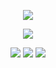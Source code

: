 </p> 
<p align="center">

<div align="center">
  
  ![](https://komarev.com/ghpvc/?username=cheriecrush&color=af97a1)


</p> 
<p align="center">

</p> 
<p align="center">
<img src=https://i.postimg.cc/G3zs3gX4/Untitled1362-20240607193208.webp>


</p> 
<p align="center">

<div align="center">

[![](https://i.postimg.cc/B6SHNrhG/Untitled1363-20240607200002.png)](https://rentry.co/riri) [![](https://i.postimg.cc/3Jmj8F0V/Untitled1362-20240607200913.png)]([https://twitter.com/kaoworo) [![](https://i.postimg.cc/Mpw7vfyT/Untitled1362-20240607200957.png)](https://retrospring.net/@cheriecrush)

  
</p> 
<p align="center">



